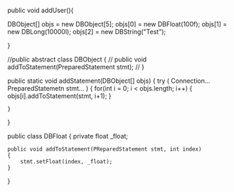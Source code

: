 public void addUser(){

DBObject[] objs = new DBObject[5];
objs[0] = new DBFloat(100f);
objs[1] = new DBLong(10000l);
objs[2] = new DBString("Test");

}

//public abstract class DBObject {
// public void addToStatement(PreparedStatement stmt);
// }

public static void addStatement(DBObject[] objs)
{
    try ( Connection... 
            PreparedStatemetn stmt...
    )
    {
        for(int i = 0; i < objs.length; i++)
        {
            objs[i].addToStatement(stmt, i+1);
        }

    
    }

}


public class DBFloat
{
    private float _float;
    
    public void addToStatement(PReparedStatement stmt, int index)
    {
        stmt.setFloat(index, _float);
    }

}
